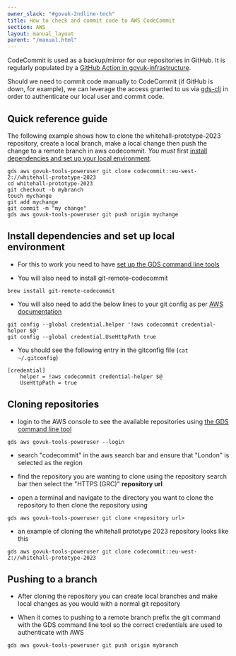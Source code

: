 ```yaml
---
owner_slack: "#govuk-2ndline-tech"
title: How to check and commit code to AWS CodeCommit
section: AWS
layout: manual_layout
parent: "/manual.html"
---
```


CodeCommit is used as a backup/mirror for our repositories in GitHub. It is regularly populated by a [GitHub Action in govuk-infrastructure](https://github.com/alphagov/govuk-infrastructure/blob/main/.github/workflows/mirror-repos.yml).

Should we need to commit code manually to CodeCommit (if GitHub is down, for example), we can leverage the access granted to us via [gds-cli](https://github.com/alphagov/gds-cli) in order to authenticate our local user and commit code.

## Quick reference guide

The following example shows how to clone the whitehall-prototype-2023 repository, create a local branch, make a local change then push the change to a remote branch in aws codecommit. *You must* first [install dependencies and set up your local environment](#install-dependencies-and-set-up-local-environment).

```
gds aws govuk-tools-poweruser git clone codecommit::eu-west-2://whitehall-prototype-2023
cd whitehall-prototype-2023
git checkout -b mybranch
touch mychange
git add mychange
git commit -m "my change"
gds aws govuk-tools-poweruser git push origin mychange
```

## Install dependencies and set up local environment

- For this to work you need to have [set up the GDS command line tools](https://docs.publishing.service.gov.uk/manual/get-started.html#3-install-gds-command-line-tools)

- You will also need to install git-remote-codecommit

```
brew install git-remote-codecommit
```

- You will also need to add the below lines to your git config as per [AWS documentation](https://docs.aws.amazon.com/codecommit/latest/userguide/setting-up-https-unixes.html#setting-up-https-unixes-credential-helper)

```
git config --global credential.helper '!aws codecommit credential-helper $@'
git config --global credential.UseHttpPath true
```

- You should see the following entry in the gitconfig file (`cat ~/.gitconfig`)

```
[credential]
    helper = !aws codecommit credential-helper $@
    UseHttpPath = true
```

## Cloning repositories

- login to the AWS console to see the available repositories using [the GDS command line tool](https://docs.publishing.service.gov.uk/manual/get-started.html#3-install-gds-command-line-tools)

```
gds aws govuk-tools-poweruser --login
```

- search "codecommit" in the aws search bar and ensure that "London" is selected as the region

- find the repository you are wanting to clone using the repository search bar then select the "HTTPS (GRC)" __repository url__

- open a terminal and navigate to the directory you want to clone the repository to then clone the repository using

```
gds aws govuk-tools-poweruser git clone <repository url>
```

- an example of cloning the whitehall prototype 2023 repository looks like this

```
gds aws govuk-tools-poweruser git clone codecommit::eu-west-2://whitehall-prototype-2023
```

## Pushing to a branch

- After cloning the repository you can create local branches and make local changes as you would with a normal git repository

- When it comes to pushing to a remote branch prefix the git command with the GDS command line tool so the correct credentials are used to authenticate with AWS

```
gds aws govuk-tools-poweruser git push origin mybranch
```
